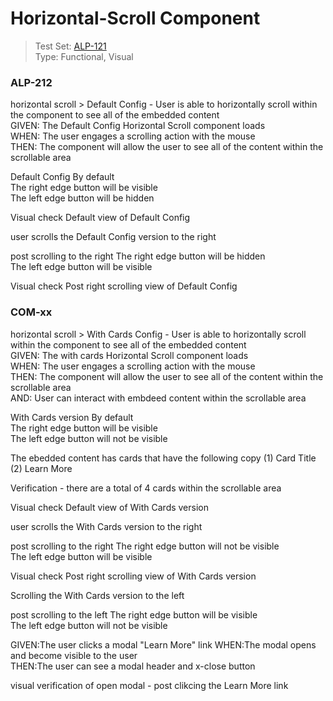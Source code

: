 # Horizontal-Scroll Component
> Test Set: [ALP-121](https://everfi.atlassian.net/browse/ALP-121)    
Type: Functional, Visual  

<!-- include: cypress/integration/blacksmith/horizontal_scroll.js -->

### ALP-212

horizontal scroll > Default Config - User is able to horizontally scroll within the component to see all of the embedded content\
GIVEN: The Default Config Horizontal Scroll component loads\
WHEN: The user engages a scrolling action with the mouse\
THEN: The component will allow the user to see all of the content within the scrollable area

Default Config
By default\
The right edge button will be visible\
The left edge button will be hidden

Visual check Default view of Default Config

user scrolls the Default Config version to the right

post scrolling to the right
The right edge button will be hidden\
The left edge button will be visible

Visual check Post right scrolling view of Default Config

### COM-xx

horizontal scroll > With Cards Config - User is able to horizontally scroll within the component to see all of the embedded content\
GIVEN: The with cards Horizontal Scroll component loads\
WHEN: The user engages a scrolling action with the mouse\
THEN: The component will allow the user to see all of the content within the scrollable area\
AND: User can interact with embdeed content within the scrollable area

With Cards version
By default\
The right edge button will be visible\
The left edge button will not be visible

The ebedded content has cards that have the following copy
(1) Card Title
(2) Learn More

Verification - there are a total of 4 cards within the scrollable area

Visual check Default view of With Cards version

user scrolls the With Cards version to the right

post scrolling to the right
The right edge button will not be visible\
The left edge button will be visible

Visual check Post right scrolling view of With Cards version

Scrolling the With Cards version to the left

post scrolling to the left
The right edge button will be visible\
The left edge button will not be visible

GIVEN:The user clicks a modal "Learn More" link
WHEN:The modal opens and become visible to the user\
THEN:The user can see a modal header and x-close button

visual verification of open modal - post clikcing the Learn More link

<!-- /include: cypress/integration/blacksmith/horizontal_scroll.js -->